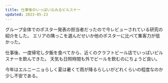 ```yaml
---
title: 仕事後のいっぱい沁みるピルスナー
updated: 2023-05-23
---
```


グループ全体でのポスター発表の担当者だったので今レビューされている研究の紹介をした。
エリアの隅っこを選んだせいか他のポスターに比べて集客力が低かった。

仕事後、一度帰宅し夕飯を食べてから、近くのクラフトビール店でいっぱいピルスナーを飲んできた。
天気も日照時間も外でビールを飲むのにちょうど良い。

今年はエルニーニョらしく夏は暑くて雨が降るらしいがどれくらいの程度なのか少し不安である。

